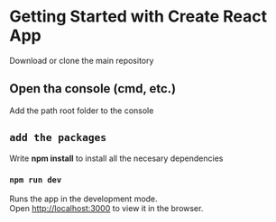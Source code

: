# Getting Started with Create React App
Download or clone the main repository

## Open tha console (cmd, etc.)
Add the path root folder to the console

## `add the packages`
Write **npm install** to install all the necesary dependencies

### `npm run dev`
Runs the app in the development mode.\
Open [http://localhost:3000](http://localhost:3000) to view it in the browser.

